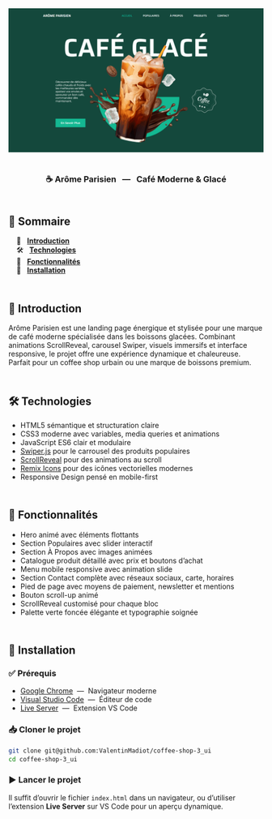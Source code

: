 <div align="center">  
    <a href="https://coffee-shop-3-vm.netlify.app/" target="_blank">  
      <img src=".docs/preview.png" alt="Aperçu du projet">  
    </a>
    </br>  
    </br>  
  <h3 align="center">☕ Arôme Parisien &nbsp; — &nbsp; Café Moderne & Glacé</h3>  
</div>

## <br /> 📌 Sommaire

&nbsp;&nbsp;&nbsp; 🎨 &nbsp; [**Introduction**](#introduction)<br />
&nbsp;&nbsp;&nbsp; 🛠️ &nbsp; [**Technologies**](#technologies)<br />
&nbsp;&nbsp;&nbsp; 🎯 &nbsp; [**Fonctionnalités**](#fonctionnalités)<br />
&nbsp;&nbsp;&nbsp; 🚀 &nbsp; [**Installation**](#installation)<br />

## <br /> <a name="introduction">🎨 Introduction</a>

Arôme Parisien est une landing page énergique et stylisée pour une marque de café moderne spécialisée dans les boissons glacées. Combinant animations
ScrollReveal, carousel Swiper, visuels immersifs et interface responsive, le projet offre une expérience dynamique et chaleureuse. Parfait pour un coffee shop urbain ou une marque de boissons premium.

## <br /> <a name="technologies">🛠️ Technologies</a>

- HTML5 sémantique et structuration claire
- CSS3 moderne avec variables, media queries et animations
- JavaScript ES6 clair et modulaire
- [Swiper.js](https://swiperjs.com/) pour le carrousel des produits populaires
- [ScrollReveal](https://scrollrevealjs.org/) pour des animations au scroll
- [Remix Icons](https://remixicon.com/) pour des icônes vectorielles modernes
- Responsive Design pensé en mobile-first

## <br /> <a name="fonctionnalités">🎯 Fonctionnalités</a>

- Hero animé avec éléments flottants
- Section Populaires avec slider interactif
- Section À Propos avec images animées
- Catalogue produit détaillé avec prix et boutons d’achat
- Menu mobile responsive avec animation slide
- Section Contact complète avec réseaux sociaux, carte, horaires
- Pied de page avec moyens de paiement, newsletter et mentions
- Bouton scroll-up animé
- ScrollReveal customisé pour chaque bloc
- Palette verte foncée élégante et typographie soignée

## <br /> <a name="installation">🚀 Installation</a>

### ✅ Prérequis

- [Google Chrome](https://www.google.com/) &nbsp;—&nbsp; Navigateur moderne
- [Visual Studio Code](https://code.visualstudio.com/) &nbsp;—&nbsp; Éditeur de code
- [Live Server](https://marketplace.visualstudio.com/items?itemName=ritwickdey.LiveServer) &nbsp;—&nbsp; Extension VS Code

### 📥 Cloner le projet

```bash
git clone git@github.com:ValentinMadiot/coffee-shop-3_ui
cd coffee-shop-3_ui
```

### ▶️ Lancer le projet

Il suffit d’ouvrir le fichier `index.html` dans un navigateur, ou d’utiliser l’extension **Live Server** sur VS Code pour un aperçu dynamique.
